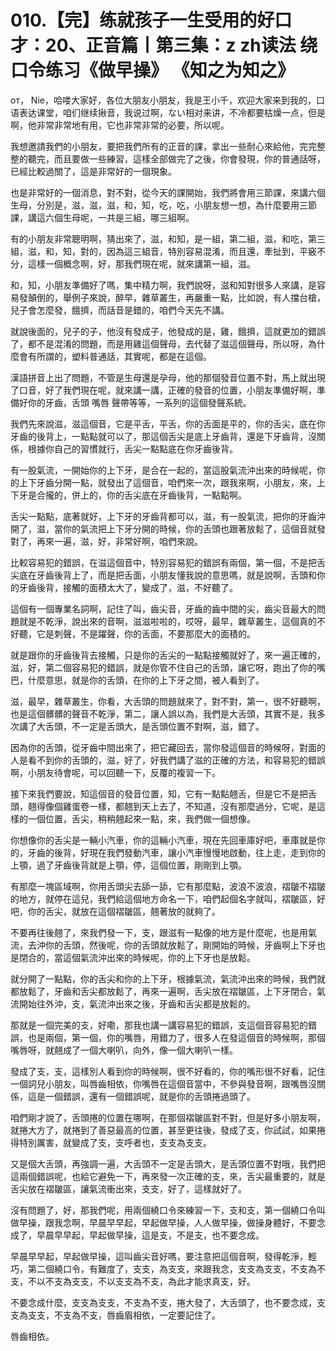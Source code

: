 # 010.【完】练就孩子一生受用的好口才：20、正音篇丨第三集：z zh读法 绕口令练习《做早操》 《知之为知之》

от， Nie，哈喽大家好，各位大朋友小朋友，我是王小千，欢迎大家来到我的，口语表达课堂，咱们继续揪音，我说过啊，ない相对来讲，不冷都要枯燥一点，但是啊，他非常非常地有用，它也非常非常的必要，所以呢。

我想邀請我們的小朋友，要把我們所有的正音的課，拿出一些耐心來給他，完完整整的聽完，而且要做一些練習，這樣全部做完了之後，你會發現，你的普通話呀，已經比較過關了，這是非常好的一個現象。

也是非常好的一個消息，對不對，從今天的課開始，我們將會用三節課，來講六個生母，分別是，滋，滋，滋，和，知，吃，吃，小朋友想一想，為什麼要用三節課，講這六個生母呢，一共是三組，哪三組啊。

有的小朋友非常聰明啊，猜出來了，滋，和知，是一組，第二組，滋，和吃，第三組，滋，和，知，對的，因為這三組音，特別容易混淆，而且還，牽扯到，平竅不分，這樣一個概念啊，好，那我們現在呢，就來講第一組，滋。

和，知，小朋友準備好了嗎，集中精力啊，我們說呀，滋和知對很多人來講，是容易發顛倒的，舉例子來說，醉早，雜草叢生，再嚴重一點，比如說，有人擋台槍，兒子會怎麼發，餓擠，而話音是錯的，咱們今天先不講。

就說後面的，兒子的子，他沒有發成子，他發成的是，雞，餓擠，這就更加的錯誤了，都不是混淆的問題，而是用雞這個聲母，去代替了滋這個聲母，所以呀，為什麼會有所謂的，塑料普通話，其實呢，都是在這個。

漢語拼音上出了問題，不管是生母還是孕母，他的那個發音位置不對，馬上就出現了口音，好了我們現在呢，就來講一講，正確的發音的位置，小朋友準備好啊，準備好你的牙齒，舌頭 嘴唇 聲帶等等，一系列的這個發聲系統。

我們先來說滋，滋這個音，它是平舌，平舌，你的舌面是平的，你的舌尖，底在你牙齒的後背上，一點點就可以了，那這個舌尖是底上牙齒背，還是下牙齒背，沒關係，根據你自己的習慣就行，舌尖一點點底在你牙齒後背。

有一股氣流，一開始你的上下牙，是合在一起的，當這股氣流沖出來的時候呢，你的上下牙齒分開一點，就發出了這個音，咱們來一次，跟我來啊，小朋友，來，上下牙是合攏的，併上的，你的舌尖底在牙齒後背，一點點啊。

舌尖一點點，底著就好，上下牙的牙齒背都可以，滋，有一股氣流，把你的牙齒沖開了，滋，當你的氣流把上下牙分開的時候，你的舌頭也跟著放鬆了，這個音就發對了，再來一遍，滋，好，非常好啊，咱們來說。

比較容易犯的錯誤，在滋這個音中，特別容易犯的錯誤有兩個，第一個，不是把舌尖底在牙齒後背上了，而是把舌面，小朋友懂我說的意思嗎，就是說啊，舌頭和你的牙齒後背，接觸的面積太大了，變成了，滋，不好聽了。

這個有一個專業名詞啊，記住了叫，齒尖音，牙齒的齒中間的尖，齒尖音最大的問題就是不乾淨，說出來的音啊，滋滋啦啦的，哎呀，最早，雜草叢生，這個真的不好聽，它是刺聲，不是躍聲，你的舌面，不要那麼大的面積的。

就是跟你的牙齒後背去接觸，只是你的舌尖的一點點接觸就好了，來一遍正確的，滋，好，第二個容易犯的錯誤，就是你管不住自己的舌頭，讓它呀，跑出了你的嘴巴，什麼意思，就是你的舌頭，在你的上下牙之間，被人看到了。

滋，最早，雜草叢生，你看，大舌頭的問題就來了，對不對，第一，很不好聽啊，也是這個髒髒的聲音不乾淨，第二，讓人誤以為，我們是大舌頭，其實不是，我多次講了大舌頭，不一定是舌頭大，是舌頭位置不對啊，滋，錯了。

因為你的舌頭，從牙齒中間出來了，把它藏回去，當你發這個音的時候呀，對面的人是看不到你的舌頭的，滋，好了，好我們講了滋的正確的方法，和容易犯的錯誤啊，小朋友待會呢，可以回聽一下，反覆的複習一下。

接下來我們要說，知這個音的發音位置，知，它有一點點翹舌，但是它不是把舌頭，翹得像個雞蛋卷一樣，都翹到天上去了，不知道，沒有那麼過分，它呢，是這樣的一個位置，舌尖，稍稍翹起來一點，來，我們做一個想像。

你想像你的舌尖是一輛小汽車，你的這輛小汽車，現在先回車庫好吧，車庫就是你的，牙齒的後背，好現在我們發動汽車，讓小汽車慢慢地啟動，往上走，走到你的上顎，過了牙齒後背就是上顎，停，這個位置，剛剛到上顎。

有那麼一塊區域啊，你用舌頭尖去舔一舔，它有那麼點，波浪不波浪，褶皺不褶皺的地方，就停在這兒，我們給這個地方命名一下，咱們起個名字就叫，褶皺區，好吧，你的舌尖，就放在這個褶皺區，翹著放的就夠了。

不要再往後翹了，來我們發一下，支，跟滋有一點像的地方是什麼呢，也是用氣流，去沖你的舌頭，然後呢，你的舌頭就放鬆了，剛開始的時候，牙齒啊上下牙也是閉合的，當這個氣流沖出來的時候呢，你的上下牙也是放鬆。

就分開了一點點，你的舌尖和你的上下牙，根據氣流，氣流沖出來的時候，我們就都放鬆了，牙齒和舌尖都放鬆了，再來一遍啊，舌尖放在褶皺區，上下牙閉合，氣流開始往外沖，支，氣流沖出來之後，牙齒和舌尖都是放鬆的。

那就是一個完美的支，好嘞，那我也講一講容易犯的錯誤，支這個音容易犯的錯誤，也是兩個，第一個，你的嘴唇，用錯力了，很多人在發這個音的時候啊，那個嘴唇呀，就翹成了一個大喇叭，向外，像一個大喇叭一樣。

發成了支，支，這樣別人看到你的時候啊，很不好看的，你的嘴形很不好看，記住一個詞兒小朋友，叫唇齒相依，你嘴唇在這個音當中，不參與發音啊，跟嘴唇沒關係，這是一個錯誤，還有一個錯誤呢，就是你的舌頭捲過頭了。

咱們剛才說了，舌頭捲的位置在哪啊，在那個褶皺區對不對，但是好多小朋友啊，就捲大方了，就捲到了善惡最高的位置，甚至更往後，發成了支，你試試，如果捲得特別厲害，就變成了支，支呼者也，支支為支支。

又是個大舌頭，再強調一遍，大舌頭不一定是舌頭大，是舌頭位置不對哦，我們把這兩個錯誤呢，也給它避免一下，再來發一次正確的支，來，舌尖最重要的，就是舌尖放在褶皺區，讓氣流衝出來，支支，好了，這樣就好了。

沒有問題了，好，那我們呢，用兩個繞口令來練習一下，支和支，第一個繞口令叫做早操，跟我念啊，早晨早早起，早起做早操，人人做早操，做操身體好，不要念成了，早晨早早起，早起做早操，這是支，不是支，也不要念成。

早晨早早起，早起做早操，這叫齒尖音好嗎，要注意把這個音啊，發得乾淨，輕巧，第二個繞口令，有難度了，支支，為支支，來跟我念，支支為支支，不支為不支，不以不支為支支，不以支支為不支，為此才能求真支，好。

不要念成什麼，支支為支支，不支為不支，捲大發了，大舌頭了，也不要念成，支支為支支，不支為不支，唇齒眉相依，一定要記住了。

唇齒相依。